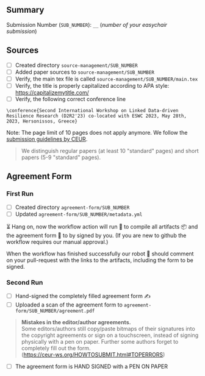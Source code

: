 ## Summary

<!--
TODO: replace `__` with the number of your easychair submission
-->
Submission Number (`SUB_NUMBER`): `__` (*number of your easychair submission*)

<!--
TODO: read and understand the README.md file
https://github.com/AKSW/submission.d2r2.aksw.org/blob/main/README.md
-->

<!--
TODO: make sure finally all boxes are ticked
-->

## Sources
- [ ] Created directory `source-management/SUB_NUMBER`
- [ ] Added paper sources to `source-management/SUB_NUMBER`
- [ ] Verify, the main tex file is called `source-management/SUB_NUMBER/main.tex`
- [ ] Verify, the title is properly capitalized according to APA style: https://capitalizemytitle.com/
- [ ] Verify, the following correct conference line

```
\conference{Second International Workshop on Linked Data-driven Resilience Research (D2R2'23) co-located with ESWC 2023, May 28th, 2023, Hersonissos, Greece}
```

Note: The page limit of 10 pages does not apply anymore. We follow the [submission guidelines by CEUR](https://ceur-ws.org/HOWTOSUBMIT.html).

> We distinguish regular papers (at least 10 "standard" pages) and short papers (5-9 "standard" pages).

## Agreement Form

### First Run
- [ ] Created directory `agreement-form/SUB_NUMBER`
- [ ] Updated `agreement-form/SUB_NUMBER/metadata.yml`

⏳ Hang on, now the workflow action will run 🎡 to compile all artifacts 📦 and the agreement form 📝 to by signed by you.
(If you are new to github the workflow requires our manual approval.)

When the workflow has finished successfully our robot 🤖 should comment on your pull-request with the links to the artifacts, including the form to be signed.

### Second Run
- [ ] Hand-signed the completely filled agreement form ✍️
- [ ] Uploaded a scan of the agreement form to `agreement-form/SUB_NUMBER/agreement.pdf`

> **Mistakes in the editor/author agreements.**<br/>
> Some editors/authors still copy/paste bitmaps of their signatures into the copyright agreements or sign on a touchscreen, instead of signing physically with a pen on paper. Further some authors forget to completely fill out the form.<br/>
> (https://ceur-ws.org/HOWTOSUBMIT.html#TOPERRORS)

- [ ] The agreement form is HAND SIGNED with a PEN ON PAPER

<!--
TODO: if all boxes are ticked uncomment the following line
-->

<!--
cc: @white-gecko @seebi @RicardoUsbeck
-->
